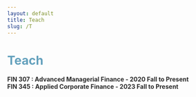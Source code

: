 ```yaml
---
layout: default
title: Teach
slug: /T
---
```


<h1 class="page-heading" style="color:#64a1bd">Teach</h1>

<span style="color:#2b2b2b"><strong>FIN 307 &#58; Advanced Managerial Finance - 2020 Fall to Present&nbsp;</strong></span><br>
<span style="color:#2b2b2b"><strong>FIN 345 &#58; Applied Corporate Finance - 2023 Fall to Present &nbsp;</strong></span>
